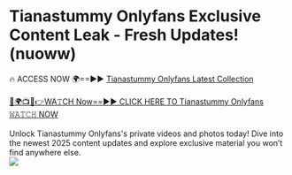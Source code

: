 # Tianastummy Onlyfans Exclusive Content Leak - Fresh Updates! (nuoww)

🔥 ACCESS NOW 🌍==►► <a href="https://tinyurl.com/kvy9nzfs" rel="nofollow">Tianastummy Onlyfans Latest Collection</a>
<br><br>
[🔴🌍📺📱👉WA𝚃CH Now==►► CLICK HERE TO Tianastummy Onlyfans 𝚆𝙰𝚃𝙲𝙷 NOW](https://tinyurl.com/kvy9nzfs)
<br><br>
Unlock Tianastummy Onlyfans's private videos and photos today! Dive into the newest 2025 content updates and explore exclusive material you won’t find anywhere else.
<br>
<a href="https://tinyurl.com/kvy9nzfs" rel="nofollow" data-target="animated-image.originalLink"><img src="https://camo.githubusercontent.com/8a4f000d20f83aca3bf7ec5f350d767afa0574a8a352519fd8cfa583a6f93a33/68747470733a2f2f692e696d6775722e636f6d2f644a486b345a712e676966" data-canonical-src="https://i.imgur.com/dJHk4Zq.gif" style="max-width: 100%; display: inline-block;" data-target="animated-image.originalImage"></a>
<br>
